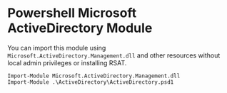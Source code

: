 # Powershell Microsoft ActiveDirectory Module

You can import this module using `Microsoft.ActiveDirectory.Management.dll` and other resources without local admin privileges or installing RSAT.

```
Import-Module Microsoft.ActiveDirectory.Management.dll
Import-Module .\ActiveDirectory\ActiveDirectory.psd1
```
